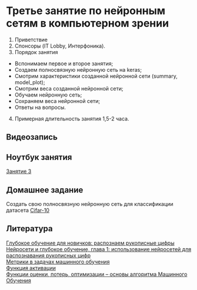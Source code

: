 # Третье занятие по нейронным сетям в компьютерном зрении

1) Приветствие
2) Спонсоры (IT Lobby, Интерфоника).
3) Порядок занятия
- Вспонимаем первое и второе занятия;
- Создаем полносвязную нейронную сеть на keras;
- Смотрим характеристики созданной нейронной сети (summary, model_plot);
- Смотрим веса созданной нейронной сети;
- Обучаем нейронную сеть;
- Сохраняем веса нейронной сети;
- Ответы на вопросы.
4) Примерная длительность занятия 1,5-2 часа.


## Видеозапись

## Ноутбук занятия
[Занятие 3](https://colab.research.google.com/drive/1ywi05881dujfNwCvCNjrsnnLagpNzlzz?usp=sharing)
## Домашнее задание
Создать свою полносвязную нейронную сеть для классификации датасета [Cifar-10](https://keras.io/api/datasets/cifar10/)


## Литература
[Глубокое обучение для новичков: распознаем рукописные цифры](https://habr.com/ru/company/wunderfund/blog/314242/)<br>
[Нейросети и глубокое обучение, глава 1: использование нейросетей для распознавания рукописных цифр](https://habr.com/ru/post/456738/)<br>
[Метрики в задачах машинного обучения](https://habr.com/ru/company/ods/blog/328372/)<br>
[Функция активации](https://ru.wikipedia.org/wiki/Функция_активации)<br>
[Функции оценки, потерь, оптимизации – основы алгоритма Машинного Обучения](https://id-lab.ru/posts/developers/funkcii/)
